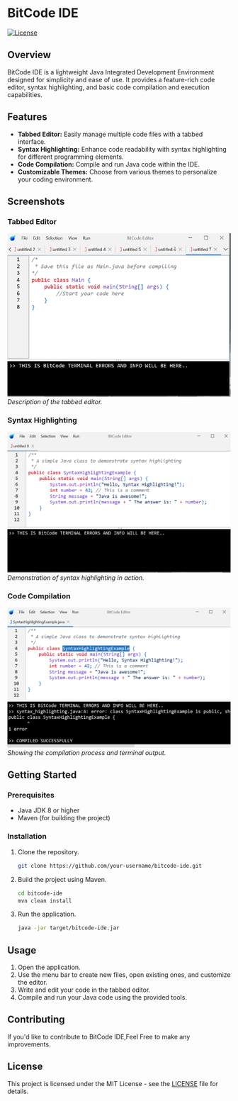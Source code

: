 # BitCode IDE

[![License](https://img.shields.io/badge/License-MIT-blue.svg)](LICENSE)
## Overview

BitCode IDE is a lightweight Java Integrated Development Environment designed for simplicity and ease of use. It provides a feature-rich code editor, syntax highlighting, and basic code compilation and execution capabilities.

## Features

- **Tabbed Editor:** Easily manage multiple code files with a tabbed interface.
- **Syntax Highlighting:** Enhance code readability with syntax highlighting for different programming elements.
- **Code Compilation:** Compile and run Java code within the IDE.
- **Customizable Themes:** Choose from various themes to personalize your coding environment.

## Screenshots

### Tabbed Editor
![Tabbed Editor](/screenshots/tabbed_editor.png)
*Description of the tabbed editor.*

### Syntax Highlighting
![Syntax Highlighting](/screenshots/syntax_highlighting.png)
*Demonstration of syntax highlighting in action.*

### Code Compilation
![Code Compilation](/screenshots/code_compilation.png)
*Showing the compilation process and terminal output.*

## Getting Started

### Prerequisites

- Java JDK 8 or higher
- Maven (for building the project)

### Installation

1. Clone the repository.
   ```bash
   git clone https://github.com/your-username/bitcode-ide.git
   ```

2. Build the project using Maven.
   ```bash
   cd bitcode-ide
   mvn clean install
   ```

3. Run the application.
   ```bash
   java -jar target/bitcode-ide.jar
   ```

## Usage

1. Open the application.
2. Use the menu bar to create new files, open existing ones, and customize the editor.
3. Write and edit your code in the tabbed editor.
4. Compile and run your Java code using the provided tools.

## Contributing

If you'd like to contribute to BitCode IDE,Feel Free to make any improvements.

## License

This project is licensed under the MIT License - see the [LICENSE](LICENSE) file for details.

